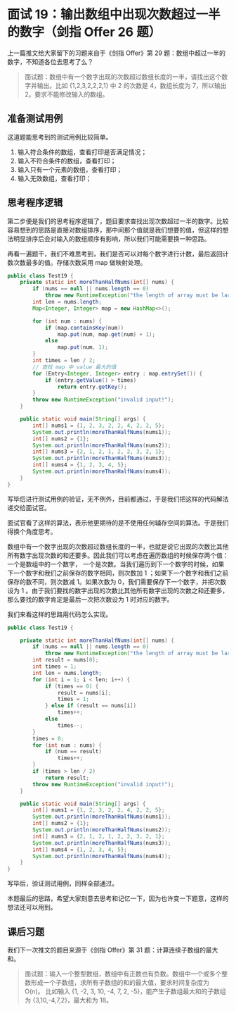 # 面试 19：输出数组中出现次数超过一半的数字（剑指 Offer 26 题）

上一篇推文给大家留下的习题来自于《剑指 Offer》第 29 题：数组中超过一半的数字，不知道各位去思考了么？

> 面试题：数组中有一个数字出现的次数超过数组长度的一半，请找出这个数字并输出。比如 {1,2,3,2,2,2,1} 中 2 的次数是 4，数组长度为 7，所以输出 2。要求不能修改输入的数组。

## 准备测试用例

这道题能思考到的测试用例比较简单。

1. 输入符合条件的数组，查看打印是否满足情况；
2. 输入不符合条件的数组，查看打印；
3. 输入只有一个元素的数组，查看打印；
4. 输入无效数组，查看打印；

## 思考程序逻辑

第二步便是我们的思考程序逻辑了，题目要求查找出现次数超过一半的数字。比较容易想到的思路是直接对数组排序，那中间那个值就是我们想要的值，但这样的想法明显排序后会对输入的数组顺序有影响，所以我们可能需要换一种思路。

再看一遍题干，我们不难思考到，我们是否可以对每个数字进行计数，最后返回计数次数最多的值。存储次数采用 map 做映射处理。

```java
public class Test19 {
    private static int moreThanHalfNums(int[] nums) {
        if (nums == null || nums.length == 0)
            throw new RuntimeException("the length of array must be large than 0");
        int len = nums.length;
        Map<Integer, Integer> map = new HashMap<>();

        for (int num : nums) {
            if (map.containsKey(num))
                map.put(num, map.get(num) + 1);
            else
                map.put(num, 1);
        }
        int times = len / 2;
        // 查找 map 中 value 最大的值
        for (Entry<Integer, Integer> entry : map.entrySet()) {
            if (entry.getValue() > times)
                return entry.getKey();
        }
        throw new RuntimeException("invalid input!");
    }

    public static void main(String[] args) {
        int[] nums1 = {1, 2, 3, 2, 2, 4, 2, 2, 5};
        System.out.println(moreThanHalfNums(nums1));
        int[] nums2 = {1};
        System.out.println(moreThanHalfNums(nums2));
        int[] nums3 = {2, 1, 2, 1, 2, 2, 3, 2, 1};
        System.out.println(moreThanHalfNums(nums3));
        int[] nums4 = {1, 2, 3, 4, 5};
        System.out.println(moreThanHalfNums(nums4));
    }
}
```

写毕后进行测试用例的验证，无不例外，目前都通过，于是我们把这样的代码解法递交给面试官。

面试官看了这样的算法，表示他更期待的是不使用任何辅存空间的算法。于是我们得换个角度思考。

数组中有一个数字出现的次数超过数组长度的一半，也就是说它出现的次数比其他所有数字出现次数的和还要多。因此我们可以考虑在遍历数组的时候保存两个值： 一个是数组中的一个数字， 一个是次数。当我们遍历到下一个数字的时候，如果下一个数字和我们之前保存的数字相同，则次数加 1 ；如果下一个数字和我们之前保存的数不同，则次数减 1。如果次数为 0，我们需要保存下一个数字，并把次数设为 1 。由于我们要找的数字出现的次数比其他所有数字出现的次数之和还要多，那么要找的数字肯定是最后一次把次数设为 1 时对应的数字。

我们来看这样的思路用代码怎么实现。

```java
public class Test19 {

    private static int moreThanHalfNums(int[] nums) {
        if (nums == null || nums.length == 0)
            throw new RuntimeException("the length of array must be large than 0");
        int result = nums[0];
        int times = 1;
        int len = nums.length;
        for (int i = 1; i < len; i++) {
            if (times == 0) {
                result = nums[i];
                times = 1;
            } else if (result == nums[i])
                times++;
            else
                times--;
        }
        times = 0;
        for (int num : nums) {
            if (num == result)
                times++;
        }
        if (times > len / 2)
            return result;
        throw new RuntimeException("invalid input!");
    }

    public static void main(String[] args) {
        int[] nums1 = {1, 2, 3, 2, 2, 4, 2, 2, 5};
        System.out.println(moreThanHalfNums(nums1));
        int[] nums2 = {1};
        System.out.println(moreThanHalfNums(nums2));
        int[] nums3 = {2, 1, 2, 1, 2, 2, 3, 2, 1};
        System.out.println(moreThanHalfNums(nums3));
        int[] nums4 = {1, 2, 3, 4, 5};
        System.out.println(moreThanHalfNums(nums4));
    }
}
```

写毕后，验证测试用例，同样全部通过。 

本题最后的思路，希望大家刻意去思考和记忆一下，因为也许变一下题意，这样的想法还可以用到。

## 课后习题

我们下一次推文的题目来源于《剑指 Offer》第 31 题：计算连续子数组的最大和。

> 面试题：输入一个整型数组，数组中有正数也有负数。数组中一个或多个整数形成一个子数组，求所有子数组的和的最大值，要求时间复杂度为 O(n)。
> 比如输入 {1, -2, 3, 10, -4, 7, 2, -5}，能产生子数组最大和的子数组为 {3,10,-4,7,2}，最大和为 18。